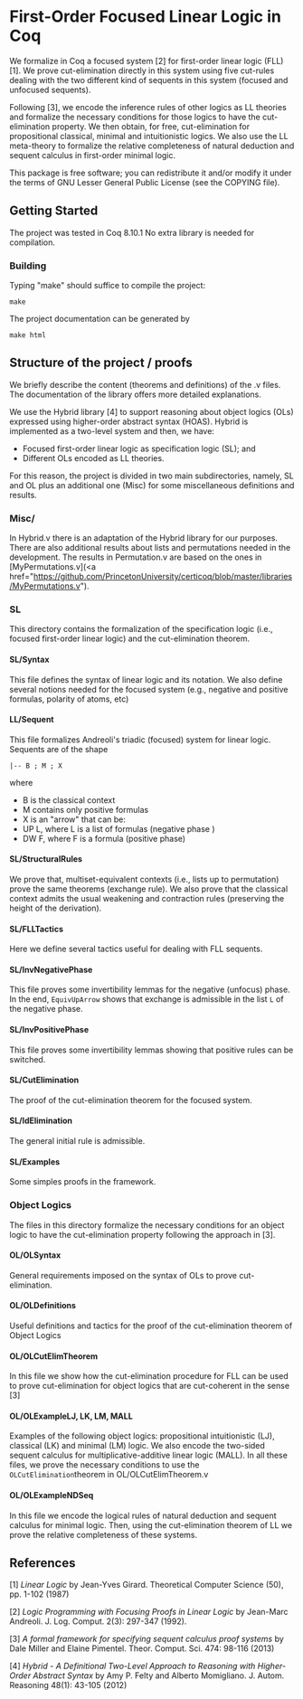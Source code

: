 
# First-Order Focused Linear Logic in Coq

We formalize in Coq a focused system [2] for first-order linear logic (FLL) [1]. We prove cut-elimination directly in this system using five cut-rules dealing with the two different kind of sequents in this system (focused and unfocused sequents). 

Following [3], we encode the inference rules of other logics as LL theories and formalize the necessary conditions for those logics to have the cut-elimination property. We then obtain, for free, cut-elimination for propositional classical, minimal and intuitionistic logics. We also use the LL meta-theory to formalize the relative completeness of natural deduction and sequent calculus in first-order minimal logic.

This package is free software; you can redistribute it and/or modify it under the terms of GNU Lesser General Public License (see the COPYING file). 




## Getting Started

The project was tested in Coq 8.10.1 No extra library is needed for compilation. 

### Building 

Typing "make" should suffice to compile the project:

```
make
```

The project documentation can be generated by

```
make html
```


## Structure of the project / proofs

We briefly describe the content (theorems and definitions) of the .v files. The documentation of the library offers more detailed explanations. 

We use the Hybrid library [4]  to support reasoning about object logics (OLs) expressed using higher-order abstract syntax (HOAS). Hybrid is implemented as a two-level system and then, we have:

 - Focused first-order linear logic as  specification logic (SL); and
 - Different OLs encoded as LL theories. 

For this reason, the project is divided in two main subdirectories, namely,  SL and OL plus an additional one (Misc) for some miscellaneous definitions and results. 


### Misc/
In Hybrid.v there is an adaptation of the Hybrid library for our purposes. There are also additional results about lists and permutations needed in the development. The results in Permutation.v are based on the ones in [MyPermutations.v](<a href="https://github.com/PrincetonUniversity/certicoq/blob/master/libraries/MyPermutations.v"). 

### SL
This directory contains the formalization of the specification logic (i.e., focused first-order linear logic) and the cut-elimination theorem. 

#### SL/Syntax
This file defines the syntax of linear logic and its notation.  We also define several notions needed for the focused system (e.g., negative and positive formulas, polarity of atoms, etc)


#### LL/Sequent
This file formalizes Andreoli's triadic (focused) system for linear logic. Sequents are of the shape
```
|-- B ; M ; X
```

where

 - B is the classical context
 - M contains only positive formulas
 - X is an "arrow" that can be:
  - UP L, where L is a list of formulas (negative phase )
  - DW F, where F is a formula (positive phase)



#### SL/StructuralRules
We prove that,  multiset-equivalent contexts (i.e., lists up to permutation) prove the same theorems (exchange rule). We also prove that the classical context admits the usual weakening and contraction rules (preserving the height of the derivation). 

#### SL/FLLTactics
Here we define several tactics useful for dealing with FLL sequents. 

#### SL/InvNegativePhase
This file proves some invertibility lemmas for the negative (unfocus) phase. In the end, ```EquivUpArrow``` shows that exchange is admissible in the list ```L``` of the negative phase. 

#### SL/InvPositivePhase
This file proves some invertibility lemmas showing that positive rules
can be switched.



#### SL/CutElimination
The proof of the cut-elimination theorem for the focused system.


#### SL/IdElimination
The general initial rule is admissible. 


#### SL/Examples
Some simples proofs in the framework. 

### Object Logics
The files in this directory formalize the necessary conditions for an object logic to have the cut-elimination property following the approach in [3]. 

#### OL/OLSyntax
General requirements imposed on the syntax of OLs to prove cut-elimination.

#### OL/OLDefinitions
Useful definitions and tactics for the proof of the cut-elimination theorem of Object Logics

#### OL/OLCutElimTheorem
In this file we show how the cut-elimination procedure for FLL can be used to prove cut-elimination for object logics that are cut-coherent in the sense [3]

#### OL/OLExampleLJ, LK, LM, MALL

Examples of the following object logics: propositional intuitionistic (LJ), classical (LK)  and minimal (LM) logic. We also encode the two-sided sequent calculus for multiplicative-additive linear logic (MALL). In all these files, we prove the necessary conditions to use the ```OLCutElimination```theorem in OL/OLCutElimTheorem.v

#### OL/OLExampleNDSeq
In this file we encode the logical rules of natural deduction and
sequent calculus for minimal logic. Then, using the cut-elimination theorem of LL we prove the relative completeness of these systems.


## References
[1] _Linear Logic_ by Jean-Yves Girard. Theoretical Computer Science (50), pp. 1-102 (1987)

[2] _Logic Programming with Focusing Proofs in Linear Logic_ by Jean-Marc Andreoli.  J. Log. Comput. 2(3): 297-347 (1992).

[3] _A formal framework for specifying sequent calculus proof systems_ by 	Dale Miller and Elaine Pimentel. Theor. Comput. Sci. 474: 98-116 (2013)

[4] _Hybrid - A Definitional Two-Level Approach to Reasoning with Higher-Order Abstract Syntax_ by Amy P. Felty and Alberto Momigliano. J. Autom. Reasoning 48(1): 43-105 (2012)
